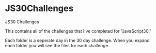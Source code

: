 # JS30Challenges
JS30 Challenges 


This contains all of the challenges that I've completed for "JavaScript30." 

Each folder is a seperate day in the 30 day challenge.  When you expand each folder you will see the files for each challenge. 